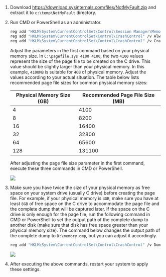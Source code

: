 1. Download <https://download.sysinternals.com/files/NotMyFault.zip> and extract it to `c:\temp\NotMyFault` directory.
2. Run CMD or PowerShell as an administrator.

    ```bash
    reg add "HKLM\System\CurrentControlSet\Control\Session Manager\Memory Management" /v PagingFiles /t REG_MULTI_SZ /d "C:\pagefile.sys 65600 65600" /f
    reg add "HKLM\System\CurrentControlSet\Control\CrashControl" /v AlwaysKeepMemoryDump /t REG_DWORD /d 1 /f
    reg add "HKLM\System\CurrentControlSet\Control\CrashControl" /v CrashDumpEnabled /t REG_DWORD /d 1 /f
    ```

    Adjust the parameters in the first command based on your physical memory size. In `C:\pagefile.sys 4100 4100`, the two `4100` values represent the size of the page file to be created on the C drive. This value should be slightly larger than your physical memory. In this example, `4100MB` is suitable for `4GB` of physical memory. Adjust the values according to your actual situation. The table below lists recommended page file sizes for common physical memory sizes:

    | Physical Memory Size (GB) | Recommended Page File Size (MB) |
    | ------------------------- | ------------------------------- |
    | 4                         | 4100                            |
    | 8                         | 8200                            |
    | 16                        | 16400                           |
    | 32                        | 32800                           |
    | 64                        | 65600                           |
    | 128                       | 131100                          |

    After adjusting the page file size parameter in the first command, execute these three commands in CMD or PowerShell.

    ![](https://joji.blob.core.windows.net/recipe/complete-dump-using-notmyfault-1.png)

3. Make sure you have twice the size of your physical memory as free space on your system drive (usually C drive) before creating the page file. For example, if your physical memory is `4GB`, make sure you have at least `8GB` of free space on the C drive to accommodate the page file and the complete dump that will be captured later. If the space on the C drive is only enough for the page file, run the following command in CMD or PowerShell to set the output path of the complete dump to another disk (make sure that disk has free space greater than your physical memory size). The command below changes the output path of the complete dump to `D:\memory.dmp`, but you can adjust it accordingly.

    ```bash
    reg add "HKLM\System\CurrentControlSet\Control\CrashControl" /v DumpFile  /t REG_EXPAND_SZ /d "D:\memory.dmp" /f
    ```

    ![](https://joji.blob.core.windows.net/recipe/complete-dump-using-notmyfault-2.png)

4. After executing the above commands, restart your system to apply these settings.
